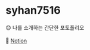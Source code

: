# syhan7516
😊 나를 소개하는 간단한 포토폴리오 <br><br>
🚩 <a href="http://equatorial-vacation-63f.notion.site">Notion</a>
